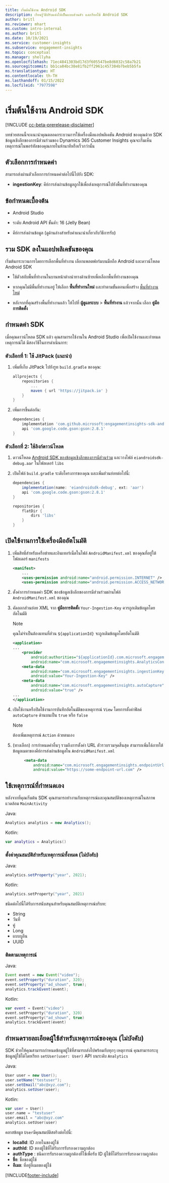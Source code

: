 ```yaml
---
title: เริ่มต้นใช้งาน Android SDK
description: เรียนรู้วิธีปรับแต่งให้เป็นแบบส่วนตัว และเรียกใช้ Android SDK
author: britl
ms.reviewer: mhart
ms.custom: intro-internal
ms.author: britl
ms.date: 10/19/2021
ms.service: customer-insights
ms.subservice: engagement-insights
ms.topic: conceptual
ms.manager: shellyha
ms.openlocfilehash: 71ec4841303bd17d3f605547be8d6032c58a7b21
ms.sourcegitcommit: bb1ca84bc38e81fb2ff2961c457384b7beb5b5fa
ms.translationtype: HT
ms.contentlocale: th-TH
ms.lasthandoff: 01/15/2022
ms.locfileid: "7977598"
---
```

# <a name="get-started-with-the-android-sdk"></a>เริ่มต้นใช้งาน Android SDK

[!INCLUDE [cc-beta-prerelease-disclaimer](includes/cc-beta-prerelease-disclaimer.md)]

บทช่วยสอนนี้จะแนะนําคุณตลอดกระบวนการใช้เครื่องมือแอปพลิเคชัน Android ของคุณด้วย SDK ข้อมูลเชิงลึกของการมีส่วนร่วมของ Dynamics 365 Customer Insights คุณจะเริ่มเห็นเหตุการณ์ในพอร์ทัลของคุณภายในห้านาทีหรือเร็วกว่านั้น

## <a name="configuration-options"></a>ตัวเลือกการกำหนดค่า
สามารถส่งผ่านตัวเลือกการกำหนดค่าต่อไปนี้ไปยัง SDK:

- **ingestionKey**: คีย์การส่งผ่านข้อมูลถูกใช้เพื่อส่งเหตุการณ์ไปยังพื้นที่ทำงานของคุณ

## <a name="prerequisites"></a>ข้อกำหนดเบื้องต้น

- Android Studio

- ระดับ Android API ขั้นต่ำ: 16 (Jelly Bean)

- คีย์การส่งผ่านข้อมูล (ดูด้านล่างสำหรับคำแนะนำเกี่ยวกับวิธีการรับ)

## <a name="integrate-the-sdk-into-your-application"></a>รวม SDK ลงในแอปพลิเคชันของคุณ
เริ่มต้นกระบวนการโดยการเลือกพื้นที่ทำงาน เลือกแพลตฟอร์มบนมือถือ Android และดาวน์โหลด Android SDK

- ใช้ตัวสลับพื้นที่ทำงานในบานหน้าต่างนำทางด้านซ้ายเพื่อเลือกพื้นที่ทำงานของคุณ

- หากคุณไม่มีพื้นที่ทำงานอยู่ ให้เลือก **พื้นที่ทำงานใหม่** และทำตามขั้นตอนเพื่อสร้าง [พื้นที่ทำงานใหม่](create-workspace.md)

- หลังจากที่คุณสร้างพื้นที่ทำงานแล้ว ให้ไปที่ **ผู้ดูแลระบบ** > **พื้นที่ทำงาน** แล้วจากนั้น เลือก **คู่มือการติดตั้ง**

## <a name="configure-the-sdk"></a>กำหนดค่า SDK

เมื่อคุณดาวน์โหลด SDK แล้ว คุณสามารถใช้งานใน Android Studio เพื่อเปิดใช้งานและกำหนดเหตุการณ์ได้ มีสองวิธีในการดำเนินการ:
### <a name="option-1-use-jitpack-recommended"></a>ตัวเลือกที่ 1: ใช้ JitPack (แนะนำ)
1. เพิ่มที่เก็บ JitPack ไปยังรูท `build.gradle` ของคุณ:
    ```gradle
    allprojects {
        repositories {
            ...
            maven { url 'https://jitpack.io' }
        }
    }
    ```

1. เพิ่มการขึ้นต่อกัน:
    ```gradle
    dependencies {
        implementation 'com.github.microsoft:engagementinsights-sdk-android:v1.0.0'
        api 'com.google.code.gson:gson:2.8.1'
    }
    ```

### <a name="option-2-use-download-link"></a>ตัวเลือกที่ 2: ใช้ลิงก์ดาวน์โหลด
1. ดาวน์โหลด [Android SDK ของข้อมูลเชิงลึกของการมีส่วนร่วม](https://download.pi.dynamics.com/sdk/EI-SDKs/ei-android-sdk.zip) และวางไฟล์ `eiandroidsdk-debug.aar` ในโฟลเดอร์ `libs`

1. เปิดไฟล์ `build.gradle` ระดับโครงการของคุณ และเพิ่มส่วนย่อยต่อไปนี้:
    ```gradle
    dependencies {
        implementation(name: 'eiandroidsdk-debug', ext: 'aar')
        api 'com.google.code.gson:gson:2.8.1'
    }

    repositories {
        flatDir {
            dirs 'libs'
        }
    }
    ```

## <a name="enable-auto-instrumentation"></a>เปิดใช้งานการใช้เครื่องมืออัตโนมัติ

1. เพิ่มสิทธิ์สำหรับเครือข่ายและอินเทอร์เน็ตในไฟล์ `AndroidManifest.xml` ของคุณที่อยู่ใต้โฟลเดอร์ `manifests`
    ```xml
    <manifest>
        ...
        <uses-permission android:name="android.permission.INTERNET" />
        <uses-permission android:name="android.permission.ACCESS_NETWORK_STATE" />
    ```

1. ตั้งค่าการกำหนดค่า SDK ของข้อมูลเชิงลึกของการมีส่วนร่วมผ่านไฟล์ `AndroidManifest.xml` ของคุณ

1. คัดลอกส่วนย่อย XML จาก **คู่มือการติดตั้ง** `Your-Ingestion-Key` ควรถูกเติมข้อมูลโดยอัตโนมัติ

   > [!NOTE]
   > คุณไม่จำเป็นต้องแทนที่ส่วน `${applicationId}` จะถูกเติมข้อมูลโดยอัตโนมัติ


   ```xml
   <application>
   ...
       <provider
           android:authorities="${applicationId}.com.microsoft.engagementinsights.AnalyticsContentProvider"
           android:name="com.microsoft.engagementinsights.AnalyticsContentProvider" />
       <meta-data
           android:name="com.microsoft.engagementinsights.ingestionKey"
           android:value="Your-Ingestion-Key" />
       <meta-data
           android:name="com.microsoft.engagementinsights.autoCapture"
           android:value="true" />
   ...
   </application>
   ```

1. เปิดใช้งานหรือปิดใช้งานการบันทึกอัตโนมัติของเหตุการณ์ `View` โดยการตั้งค่าฟิลด์ `autoCapture` ด้านบนเป็น `true` หรือ `false` 

   >[!NOTE]
   >ต้องเพิ่มเหตุการณ์ `Action` ด้วยตนเอง

1. (ทางเลือก) การกำหนดค่าอื่นๆ รวมถึงการตั้งค่า URL ตัวรวบรวมจุดสิ้นสุด สามารถเพิ่มได้ภายใต้ข้อมูลเมตาของคีย์การส่งผ่านข้อมูลใน `AndroidManifest.xml`

   ```xml
        <meta-data
            android:name="com.microsoft.engagementinsights.endpointUrl"
            android:value="https://some-endpoint-url.com" />
   ```

## <a name="implement-custom-events"></a>ใช้เหตุการณ์ที่กำหนดเอง

หลังจากที่คุณเริ่มต้น SDK คุณสามารถทำงานกับเหตุการณ์และคุณสมบัติของเหตุการณ์ในสภาพแวดล้อม `MainActivity`


Java:
```java
Analytics analytics = new Analytics();
```

Kotlin:
```kotlin
var analytics = Analytics()
```

### <a name="set-property-for-all-events-optional"></a>ตั้งค่าคุณสมบัติสำหรับเหตุการณ์ทั้งหมด (ไม่บังคับ)

Java:
```java
analytics.setProperty("year", 2021);
```

Kotlin:
```kotlin
analytics.setProperty("year", 2021)
```

ชนิดต่อไปนี้ได้รับการสนับสนุนสำหรับคุณสมบัติเหตุการณ์บริบท:
- String
- วันที่
- คู่
- Long
- แบบบูลีน
- UUID

### <a name="track-an-event"></a>ติดตามเหตุการณ์

Java:
```java
Event event = new Event("video");
event.setProperty("duration", 320);
event.setProperty("ad_shown", true);
analytics.trackEvent(event);
```

Kotlin:
```kotlin
var event = Event("video")
event.setProperty("duration", 320)
event.setProperty("ad_shown", true)
analytics.trackEvent(event)
```

## <a name="set-user-details-for-your-event-optional"></a>กำหนดรายละเอียดผู้ใช้สำหรับเหตุการณ์ของคุณ (ไม่บังคับ)

SDK ช่วยให้คุณสามารถกำหนดข้อมูลผู้ใช้ที่สามารถส่งไปพร้อมกับทุกๆ เหตุการณ์ คุณสามารถระบุข้อมูลผู้ใช้ได้โดยเรียก `setUser(user: User)` API บนระดับ `Analytics`

Java:
```java
User user = new User();
user.setName("testuser");
user.setEmail("abc@xyz.com");
analytics.setUser(user);
```

Kotlin:
```kotlin
var user = User()
user.name = "testuser"
user.email = "abc@xyz.com"
analytics.setUser(user)
```

คลาสข้อมูล `User`มีคุณสมบัติสตริงต่อไปนี้:

- **localId**: ID ภายในของผู้ใช้
- **authId**: ID ของผู้ใช้ที่ได้รับการรับรองความถูกต้อง
- **authType** : ชนิดการรับรองความถูกต้องที่ใช้เพื่อรับ ID ผู้ใช้ที่ได้รับการรับรองความถูกต้อง
- **ชื่อ**: ชื่อของผู้ใช้
- **อีเมล**: ที่อยู่อีเมลของผู้ใช้

[!INCLUDE[footer-include](../includes/footer-banner.md)]
